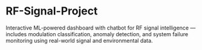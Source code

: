 # RF-Signal-Project
Interactive ML-powered dashboard with chatbot for RF signal intelligence — includes modulation classification, anomaly detection, and system failure monitoring using real-world signal and environmental data.
